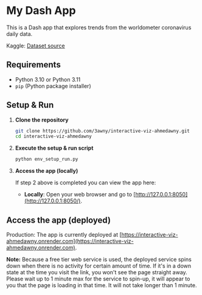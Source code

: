 # My Dash App

This is a Dash app that explores trends from the worldometer coronavirus daily data.

Kaggle: [Dataset source](https://www.kaggle.com/datasets/josephassaker/covid19-global-dataset) 

## Requirements

- Python 3.10 or Python 3.11
- `pip` (Python package installer)

## Setup & Run

1. **Clone the repository**

    ```sh
    git clone https://github.com/3awny/interactive-viz-ahmedawny.git
    cd interactive-viz-ahmedawny
    ```

2. **Execute the setup & run script**

    ```sh
    python env_setup_run.py
    ```

3. **Access the app (locally)**
    
    If step 2 above is completed you can view the app here:
    - **Locally**: Open your web browser and go to [http://127.0.0.1:8050](http://127.0.0.1:8050/).


## Access the app (deployed)

Production: The app is currently deployed at [https://interactive-viz-ahmedawny.onrender.com](https://interactive-viz-ahmedawny.onrender.com).

**Note:** Because a free tier web service is used, the deployed service spins down when there is no activity for certain amount of time. If it's in a down state at the time you visit the link, you won't see the page straight away. Please wait up to 1 minute max for the service to spin-up, it will appear to you that the page is loading in that time. It will not take longer than 1 minute.